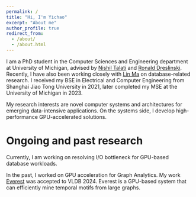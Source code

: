 ```yaml
---
permalink: /
title: "Hi, I'm Yichao"
excerpt: "About me"
author_profile: true
redirect_from: 
  - /about/
  - /about.html
---
```


I am a PhD student in the Computer Sciences and Engineering department at University of Michigan, advised by [Nishil Talati](https://sites.google.com/site/nishiltalatipersonal/?pli=1) and [Ronald Dreslinski](https://eecs.engin.umich.edu/people/dreslinski-ronald/). 
Recently, I have also been working closely with [Lin Ma](https://web.eecs.umich.edu/~linmacse/) on database-related research.
I received my BSE in Electrical and Computer Engineering from Shanghai Jiao Tong University in 2021, later completed my MSE at the University of Michigan in 2023. 

My research interests are novel computer systems and architectures for emerging data-intensive applications.
On the systems side, I develop high-performance GPU-accelerated solutions. 


Ongoing and past research
======
Currently, I am working on resolving I/O bottleneck for GPU-based database workloads.

In the past, I worked on GPU acceleration for Graph Analytics.
My work [Everest](https://www.vldb.org/pvldb/volumes/17/paper/Everest%3A%20GPU-Accelerated%20System%20For%20Mining%20Temporal%20Motifs) was accepted to VLDB 2024. 
Everest is a GPU-based system that can efficiently mine temporal motifs from large graphs.
